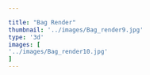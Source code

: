 ```yaml
---

title: "Bag Render"
thumbnail: '../images/Bag_render9.jpg'
type: '3d'
images: [
'../images/Bag_render10.jpg'
]
---
```

